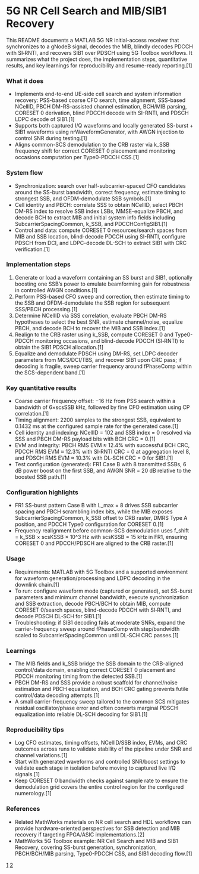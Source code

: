 # 5G NR Cell Search and MIB/SIB1 Recovery

This README documents a MATLAB 5G NR initial-access receiver that synchronizes to a gNodeB signal, decodes the MIB, blindly decodes PDCCH with SI‑RNTI, and recovers SIB1 over PDSCH using 5G Toolbox workflows. It summarizes what the project does, the implementation steps, quantitative results, and key learnings for reproducibility and resume-ready reporting.[1]

### What it does
- Implements end-to-end UE-side cell search and system information recovery: PSS-based coarse CFO search, time alignment, SSS-based NCellID, PBCH DM-RS–assisted channel estimation, BCH/MIB parsing, CORESET 0 derivation, blind PDCCH decode with SI-RNTI, and PDSCH LDPC decode of SIB1.[1]
- Supports both captured I/Q waveforms and locally generated SS-burst + SIB1 waveforms using nrWaveformGenerator, with AWGN injection to control SNR during testing.[1]
- Aligns common-SCS demodulation to the CRB raster via k_SSB frequency shift for correct CORESET 0 placement and monitoring occasions computation per Type0-PDCCH CSS.[1]

### System flow
- Synchronization: search over half-subcarrier-spaced CFO candidates around the SS-burst bandwidth, correct frequency, estimate timing to strongest SSB, and OFDM-demodulate SSB symbols.[1]
- Cell identity and PBCH: correlate SSS to obtain NCellID, select PBCH DM-RS index to resolve SSB index LSBs, MMSE-equalize PBCH, and decode BCH to extract MIB and initial system info fields including SubcarrierSpacingCommon, k_SSB, and PDCCHConfigSIB1.[1]
- Control and data: compute CORESET 0 resources/search spaces from MIB and SSB location, blind-decode PDCCH using SI-RNTI, configure PDSCH from DCI, and LDPC-decode DL-SCH to extract SIB1 with CRC verification.[1]

### Implementation steps
1) Generate or load a waveform containing an SS burst and SIB1, optionally boosting one SSB’s power to emulate beamforming gain for robustness in controlled AWGN conditions.[1]
2) Perform PSS-based CFO sweep and correction, then estimate timing to the SSB and OFDM-demodulate the SSB region for subsequent SSS/PBCH processing.[1]
3) Determine NCellID via SSS correlation, evaluate PBCH DM-RS hypotheses to select the best SNR, estimate channel/noise, equalize PBCH, and decode BCH to recover the MIB and SSB index.[1]
4) Realign to the CRB raster using k_SSB, compute CORESET 0 and Type0-PDCCH monitoring occasions, and blind-decode PDCCH (SI‑RNTI) to obtain the SIB1 PDSCH allocation.[1]
5) Equalize and demodulate PDSCH using DM-RS, set LDPC decoder parameters from MCS/DCI/TBS, and recover SIB1 upon CRC pass; if decoding is fragile, sweep carrier frequency around fPhaseComp within the SCS-dependent band.[1]

### Key quantitative results
- Coarse carrier frequency offset: −16 Hz from PSS search within a bandwidth of 6×scsSSB kHz, followed by fine CFO estimation using CP correlation.[1]
- Timing alignment: 2200 samples to the strongest SSB, equivalent to 0.1432 ms at the configured sample rate for the generated case.[1]
- Cell identity and indexing: NCellID = 102 and SSB index = 0 resolved via SSS and PBCH DM-RS payload bits with BCH CRC = 0.[1]
- EVM and integrity: PBCH RMS EVM ≈ 12.4% with successful BCH CRC, PDCCH RMS EVM ≈ 12.3% with SI‑RNTI CRC = 0 at aggregation level 8, and PDSCH RMS EVM ≈ 10.3% with DL‑SCH CRC = 0 for SIB1.[1]
- Test configuration (generated): FR1 Case B with 8 transmitted SSBs, 6 dB power boost on the first SSB, and AWGN SNR = 20 dB relative to the boosted SSB path.[1]

### Configuration highlights
- FR1 SS-burst pattern Case B with L_max = 8 drives SSB subcarrier spacing and PBCH scrambling index bits, while the MIB exposes SubcarrierSpacingCommon, k_SSB offset to CRB raster, DMRS Type A position, and PDCCH Type0 configuration for CORESET 0.[1]
- Frequency realignment before common-SCS demodulation uses f_shift = k_SSB × scsKSSB × 10^3 Hz with scsKSSB = 15 kHz in FR1, ensuring CORESET 0 and PDCCH/PDSCH are aligned to the CRB raster.[1]

### Usage
- Requirements: MATLAB with 5G Toolbox and a supported environment for waveform generation/processing and LDPC decoding in the downlink chain.[1]
- To run: configure waveform mode (captured or generated), set SS-burst parameters and minimum channel bandwidth, execute synchronization and SSB extraction, decode PBCH/BCH to obtain MIB, compute CORESET 0/search spaces, blind-decode PDCCH with SI‑RNTI, and decode PDSCH DL‑SCH for SIB1.[1]
- Troubleshooting: if SIB1 decoding fails at moderate SNRs, expand the carrier-frequency sweep around fPhaseComp with step/bandwidth scaled to SubcarrierSpacingCommon until DL‑SCH CRC passes.[1]

### Learnings
- The MIB fields and k_SSB bridge the SSB domain to the CRB-aligned control/data domain, enabling correct CORESET 0 placement and PDCCH monitoring timing from the detected SSB.[1]
- PBCH DM-RS and SSS provide a robust scaffold for channel/noise estimation and PBCH equalization, and BCH CRC gating prevents futile control/data decoding attempts.[1]
- A small carrier-frequency sweep tailored to the common SCS mitigates residual oscillator/phase error and often converts marginal PDSCH equalization into reliable DL‑SCH decoding for SIB1.[1]

### Reproducibility tips
- Log CFO estimates, timing offsets, NCellID/SSB index, EVMs, and CRC outcomes across runs to validate stability of the pipeline under SNR and channel variations.[1]
- Start with generated waveforms and controlled SNR/boost settings to validate each stage in isolation before moving to captured live I/Q signals.[1]
- Keep CORESET 0 bandwidth checks against sample rate to ensure the demodulation grid covers the entire control region for the configured numerology.[1]

### References
- Related MathWorks materials on NR cell search and HDL workflows can provide hardware-oriented perspectives for SSB detection and MIB recovery if targeting FPGA/ASIC implementations.[2]
- MathWorks 5G Toolbox example: NR Cell Search and MIB and SIB1 Recovery, covering SS-burst generation, synchronization, PBCH/BCH/MIB parsing, Type0-PDCCH CSS, and SIB1 decoding flow.[1]

[1](https://www.mathworks.com/help/5g/ug/nr-cell-search-and-mib-and-sib1-recovery.html)
[2](https://www.mathworks.com/help/wireless-hdl/ug/nr-hdl-cell-search.html)

